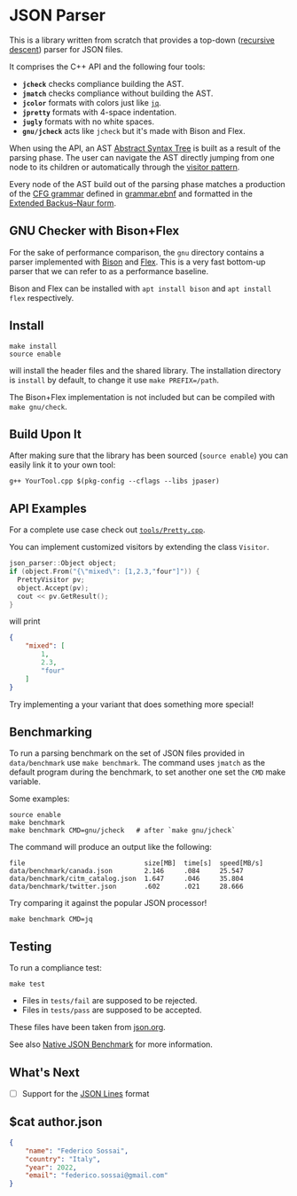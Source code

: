 # JSON Parser

This is a library written from scratch that provides a top-down ([recursive descent](https://en.wikipedia.org/wiki/Recursive_descent_parser)) parser for JSON files.

It comprises the C++ API and the following four tools:
- **`jcheck`** checks compliance building the AST.
- **`jmatch`** checks compliance without building the AST.
- **`jcolor`** formats with colors just like [`jq`](https://github.com/jqlang/jq).
- **`jpretty`** formats with 4-space indentation.
- **`jugly`** formats with no white spaces.
- **`gnu/jcheck`** acts like `jcheck` but it's made with Bison and Flex.

When using the API, an AST [Abstract Syntax Tree](https://en.wikipedia.org/wiki/Abstract_syntax_tree) is built as a result of the parsing phase.
The user can navigate the AST directly jumping from one node to its children or
automatically through the [visitor pattern](https://en.wikipedia.org/wiki/Visitor_pattern).

Every node of the AST build out of the parsing phase matches a production of the [CFG grammar](https://en.wikipedia.org/wiki/Context-free_grammar) defined in [grammar.ebnf](grammar.ebnf) 
and formatted in the [Extended Backus–Naur form](https://en.wikipedia.org/wiki/Extended_Backus%E2%80%93Naur_form).

## GNU Checker with Bison+Flex

For the sake of performance comparison, the `gnu` directory contains a parser implemented
with [Bison](https://www.gnu.org/software/bison/) and [Flex](https://github.com/westes/flex).
This is a very fast bottom-up parser that we can refer to as a performance baseline.

Bison and Flex can be installed with `apt install bison` and `apt install flex` respectively.

## Install

```
make install
source enable
```
will install the header files and the shared library. The installation directory is `install`
by default, to change it use `make PREFIX=/path`.

The Bison+Flex implementation is not included but can be compiled with `make gnu/check`.

## Build Upon It

After making sure that the library has been sourced (`source enable`)
you can easily link it to your own tool:

```
g++ YourTool.cpp $(pkg-config --cflags --libs jpaser)
```

## API Examples

For a complete use case check out [`tools/Pretty.cpp`](tools/Pretty.cpp).

You can implement customized visitors by extending the class `Visitor`.

```c++
json_parser::Object object;
if (object.From("{\"mixed\": [1,2.3,"four"]")) {
  PrettyVisitor pv;
  object.Accept(pv);
  cout << pv.GetResult();
}
```
will print
```json
{
    "mixed": [
        1,
        2.3,
        "four"
    ]
}
```

Try implementing a your variant that does something more special!

## Benchmarking

To run a parsing benchmark on the set of JSON files provided in `data/benchmark` use `make benchmark`.
The command uses `jmatch` as the default program during the benchmark,
to set another one set the `CMD` make variable.

Some examples:
```
source enable
make benchmark
make benchmark CMD=gnu/jcheck   # after `make gnu/jcheck`
```

The command will produce an output like the following:
```
file                              size[MB]  time[s]  speed[MB/s]
data/benchmark/canada.json        2.146     .084     25.547
data/benchmark/citm_catalog.json  1.647     .046     35.804
data/benchmark/twitter.json       .602      .021     28.666
```
Try comparing it against the popular JSON processor!
```
make benchmark CMD=jq
```

## Testing

To run a compliance test:
```
make test
```
- Files in `tests/fail` are supposed to be rejected.
- Files in `tests/pass` are supposed to be accepted.

These files have been taken from [json.org](http://json.org/JSON_checker/).

See also [Native JSON Benchmark](https://github.com/miloyip/nativejson-benchmark) for more
information.

## What's Next

- [ ] Support for the [JSON Lines](https://jsonlines.org/) format

## $cat author.json

```json
{
    "name": "Federico Sossai",
    "country": "Italy",
    "year": 2022,
    "email": "federico.sossai@gmail.com"
}
```
